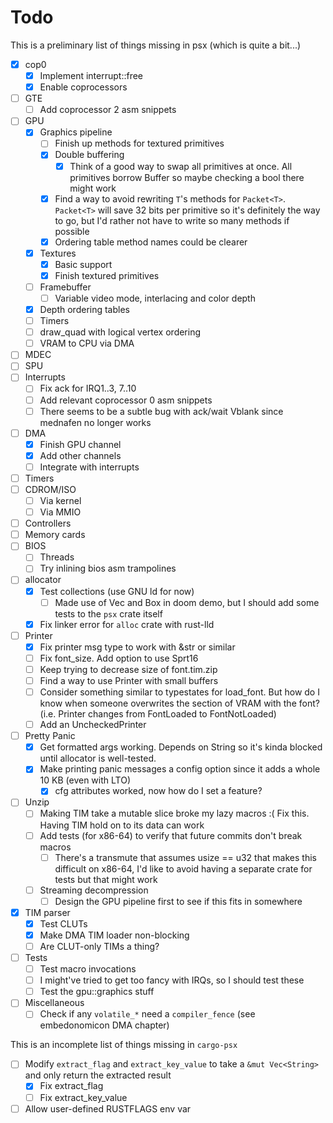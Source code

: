 # Todo

This is a preliminary list of things missing in psx (which is quite a bit...)

- [x] cop0
    - [x] Implement interrupt::free
    - [x] Enable coprocessors
- [ ] GTE
    - [ ] Add coprocessor 2 asm snippets
- [ ] GPU
    - [x] Graphics pipeline
        - [ ] Finish up methods for textured primitives
        - [x] Double buffering
            - [x] Think of a good way to swap all primitives at once. All primitives borrow Buffer so maybe checking a bool there might work
        - [x] Find a way to avoid rewriting `T`'s methods for `Packet<T>`. `Packet<T>` will save 32 bits per primitive so it's definitely the way to go, but I'd rather not have to write so many methods if possible
        - [x] Ordering table method names could be clearer
    - [x] Textures
        - [x] Basic support
        - [x] Finish textured primitives
    - [ ] Framebuffer
        - [ ] Variable video mode, interlacing and color depth
    - [x] Depth ordering tables
    - [ ] Timers
    - [ ] draw_quad with logical vertex ordering
    - [ ] VRAM to CPU via DMA
- [ ] MDEC
- [ ] SPU
- [ ] Interrupts
    - [ ] Fix ack for IRQ1..3, 7..10
    - [ ] Add relevant coprocessor 0 asm snippets
    - [ ] There seems to be a subtle bug with ack/wait Vblank since mednafen no longer works
- [ ] DMA
    - [x] Finish GPU channel
    - [x] Add other channels
    - [ ] Integrate with interrupts
- [ ] Timers
- [ ] CDROM/ISO
    - [ ] Via kernel
    - [ ] Via MMIO
- [ ] Controllers
- [ ] Memory cards
- [ ] BIOS
    - [ ] Threads
    - [ ] Try inlining bios asm trampolines
- [ ] allocator
    - [x] Test collections (use GNU ld for now)
        - [ ] Made use of Vec and Box in doom demo, but I should add some tests to the `psx` crate itself
    - [x] Fix linker error for `alloc` crate with rust-lld
- [ ] Printer
    - [x] Fix printer msg type to work with &str or similar
    - [ ] Fix font_size. Add option to use Sprt16
    - [ ] Keep trying to decrease size of font.tim.zip
    - [ ] Find a way to use Printer with small buffers
    - [ ] Consider something similar to typestates for load_font. But how do I know when someone overwrites the section of VRAM with the font? (i.e. Printer changes from FontLoaded to FontNotLoaded)
    - [ ] Add an UncheckedPrinter
- [ ] Pretty Panic
    - [x] Get formatted args working. Depends on String so it's kinda blocked until allocator is well-tested.
    - [x] Make printing panic messages a config option since it adds a whole 10 KB (even with LTO)
        - [x] cfg attributes worked, now how do I set a feature?
- [ ] Unzip
    - [ ] Making TIM take a mutable slice broke my lazy macros :( Fix this. Having TIM hold on to its data can work
    - [ ] Add tests (for x86-64) to verify that future commits don't break macros
        - [ ] There's a transmute that assumes usize == u32 that makes this difficult on x86-64, I'd like to avoid having a separate crate for tests but that might work
    - [ ] Streaming decompression
        - [ ] Design the GPU pipeline first to see if this fits in somewhere
- [x] TIM parser
    - [x] Test CLUTs
    - [x] Make DMA TIM loader non-blocking
    - [ ] Are CLUT-only TIMs a thing?
- [ ] Tests
    - [ ] Test macro invocations
    - [ ] I might've tried to get too fancy with IRQs, so I should test these
    - [ ] Test the gpu::graphics stuff
- [ ] Miscellaneous
    - [ ] Check if any `volatile_*` need a `compiler_fence` (see embedonomicon DMA chapter)

This is an incomplete list of things missing in `cargo-psx`

- [ ] Modify `extract_flag` and `extract_key_value` to take a `&mut Vec<String>` and only return the extracted result
    - [x] Fix extract_flag
    - [ ] Fix extract_key_value
- [ ] Allow user-defined RUSTFLAGS env var
